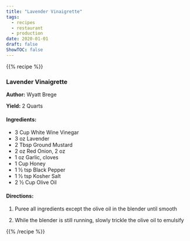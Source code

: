 ```yaml
---
title: "Lavender Vinaigrette"
tags:
  - recipes
  - restaurant
  - production
date: 2020-01-01 
draft: false
ShowTOC: false
---
```


{{% recipe %}}

### Lavender Vinaigrette

**Author:** Wyatt Brege

**Yield:** 2 Quarts

#### Ingredients:

- 3 Cup White Wine Vinegar
- 3 oz Lavender
- 2 Tbsp Ground Mustard
- 2 oz Red Onion, 2 oz
- 1 oz Garlic, cloves
- 1 Cup Honey
- 1 ½ tsp Black Pepper
- 1 ½ tsp Kosher Salt
- 2 ½ Cup Olive Oil

#### Directions:

1.  Puree all ingredients except the olive oil in the blender until
    smooth

2.  While the blender is still running, slowly trickle the olive oil to
    emulsify



{{% /recipe %}}
